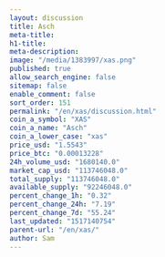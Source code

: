```yaml
---
layout: discussion
title: Asch
meta-title: 
h1-title: 
meta-description: 
image: "/media/1383997/xas.png"
published: true
allow_search_engine: false
sitemap: false
enable_comment: false
sort_order: 151
permalink: "/en/xas/discussion.html"
coin_a_symbol: "XAS"
coin_a_name: "Asch"
coin_a_lower_case: "xas"
price_usd: "1.5543"
price_btc: "0.00013228"
24h_volume_usd: "1680140.0"
market_cap_usd: "113746048.0"
total_supply: "113746048.0"
available_supply: "92246048.0"
percent_change_1h: "0.32"
percent_change_24h: "7.19"
percent_change_7d: "55.24"
last_updated: "1517140754"
parent-url: "/en/xas/"
author: Sam
---
```


